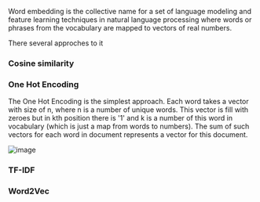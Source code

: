 Word embedding is the collective name for a set of language modeling and feature learning techniques 
in natural language processing where words or phrases from the vocabulary are mapped to vectors of real numbers.

There several approches to it

### Cosine similarity

### One Hot Encoding 

The One Hot Encoding is the simplest approach. Each word takes a vector with size of n, where n is a number 
of unique words. This vector is fill with zeroes but in kth position there is '1' and k is a number of this word
in vocabulary (which is just a map from words to numbers). The sum of such vectors for each word in document represents
a vector for this document.

![image](https://sun4-17.userapi.com/c857728/v857728972/21419c/N4Wp8caAAjc.jpg)

### TF-IDF

### Word2Vec
